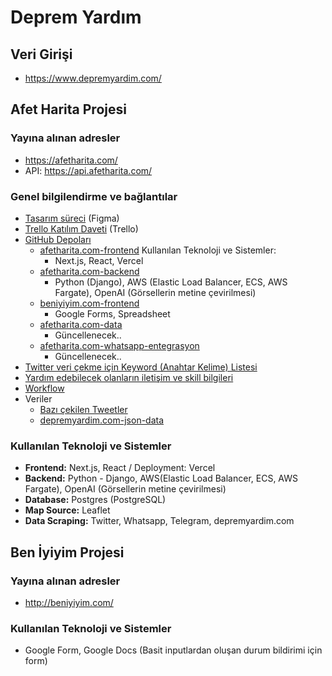 # Deprem Yardım

## Veri Girişi
- https://www.depremyardim.com/


## Afet Harita Projesi

### Yayına alınan adresler
- https://afetharita.com/
- API: https://api.afetharita.com/

### Genel bilgilendirme ve bağlantılar

- [Tasarım süreci](https://www.figma.com/file/sctw6xtcdoFOfmE0gC97Ft/Deprem-Yard%C4%B1m?node-id=0%3A1&t=FUHjVXfXqqXLN5js-1) (Figma)
- [Trello Katılım Daveti](https://trello.com/invite/b/d1rYoCUL/ATTId7774aa53af7d5ed9df79d8c32d0f6c2F7837B42/it-yardim) (Trello)
- [GitHub Depoları](https://github.com/orgs/acikkaynak/repositories)
  - [afetharita.com-frontend](https://github.com/acikkaynak/deprem-yardim-frontend)
    Kullanılan Teknoloji ve Sistemler:
    - Next.js, React, Vercel
  - [afetharita.com-backend](https://github.com/acikkaynak/deprem-yardim-backend)
    - Python (Django), AWS (Elastic Load Balancer, ECS, AWS Fargate), OpenAI (Görsellerin metine çevirilmesi)
  - [beniyiyim.com-frontend](https://github.com/acikkaynak/ben-iyiyim-frontend)
    - Google Forms, Spreadsheet
  - [afetharita.com-data](https://github.com/acikkaynak/deprem-yardim-data)
    - Güncellenecek..
  - [afetharita.com-whatsapp-entegrasyon](https://github.com/acikkaynak/deprem-yardim-whatsapp)
    - Güncellenecek..
- [Twitter veri çekme için Keyword (Anahtar Kelime) Listesi](https://docs.google.com/spreadsheets/d/1_w1akARJIKzCxMQnlv9ZObM7m-yXu_XJn-_SvjR6j74/edit)
- [Yardım edebilecek olanların iletişim ve skill bilgileri](https://docs.google.com/spreadsheets/d/1bZ49eLf2ymisuvPwdOFPmcbasnOVJr5-swLGvhySIHI)
- [Workflow](https://excalidraw.com/#room=0571f83dc3c3d9eb9fb8,IdGc97dCxjdYsVsZ2NTEiQ)
- Veriler
  - [Bazı çekilen Tweetler](https://docs.google.com/spreadsheets/d/1GX_37xMMvU-lcMz4XI0uLYPUV6LiZtn9EZOGSwqPuZA)
  - [depremyardim.com-json-data](https://www.depremyardim.com/json.php)

### Kullanılan Teknoloji ve Sistemler
- **Frontend:**  Next.js, React / Deployment: Vercel
- **Backend:** Python  - Django, AWS(Elastic Load Balancer, ECS, AWS Fargate), OpenAI (Görsellerin metine çevirilmesi)
- **Database:** Postgres (PostgreSQL)
- **Map Source:** Leaflet
- **Data Scraping:** Twitter, Whatsapp, Telegram, depremyardim.com

## Ben İyiyim Projesi

### Yayına alınan adresler
- http://beniyiyim.com/

### Kullanılan Teknoloji ve Sistemler

- Google Form, Google Docs (Basit inputlardan oluşan durum bildirimi için form)